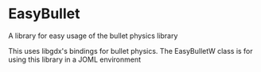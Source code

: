 # EasyBullet
A library for easy usage of the bullet physics library

This uses libgdx's bindings for bullet physics. The EasyBulletW class is for using this library in a JOML environment
